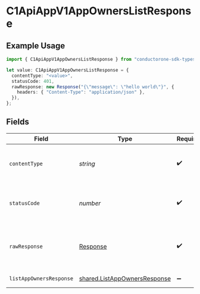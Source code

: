 # C1ApiAppV1AppOwnersListResponse

## Example Usage

```typescript
import { C1ApiAppV1AppOwnersListResponse } from "conductorone-sdk-typescript/sdk/models/operations";

let value: C1ApiAppV1AppOwnersListResponse = {
  contentType: "<value>",
  statusCode: 401,
  rawResponse: new Response("{\"message\": \"hello world\"}", {
    headers: { "Content-Type": "application/json" },
  }),
};
```

## Fields

| Field                                                                               | Type                                                                                | Required                                                                            | Description                                                                         |
| ----------------------------------------------------------------------------------- | ----------------------------------------------------------------------------------- | ----------------------------------------------------------------------------------- | ----------------------------------------------------------------------------------- |
| `contentType`                                                                       | *string*                                                                            | :heavy_check_mark:                                                                  | HTTP response content type for this operation                                       |
| `statusCode`                                                                        | *number*                                                                            | :heavy_check_mark:                                                                  | HTTP response status code for this operation                                        |
| `rawResponse`                                                                       | [Response](https://developer.mozilla.org/en-US/docs/Web/API/Response)               | :heavy_check_mark:                                                                  | Raw HTTP response; suitable for custom response parsing                             |
| `listAppOwnersResponse`                                                             | [shared.ListAppOwnersResponse](../../../sdk/models/shared/listappownersresponse.md) | :heavy_minus_sign:                                                                  | Successful response                                                                 |